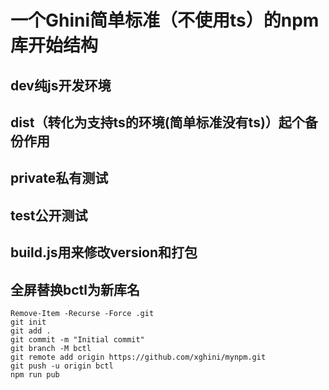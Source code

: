 # 一个Ghini简单标准（不使用ts）的npm库开始结构

## dev纯js开发环境
## dist（转化为支持ts的环境(简单标准没有ts)）起个备份作用
## private私有测试
## test公开测试

## build.js用来修改version和打包

## 全屏替换bctl为新库名
```
Remove-Item -Recurse -Force .git
git init
git add .
git commit -m "Initial commit"
git branch -M bctl
git remote add origin https://github.com/xghini/mynpm.git
git push -u origin bctl
npm run pub
```